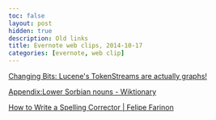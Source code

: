```yaml
---
toc: false
layout: post
hidden: true
description: Old links
title: Evernote web clips, 2014-10-17
categories: [evernote, web clip]
---
```


[Changing Bits: Lucene&apos;s TokenStreams are actually graphs!](http://blog.mikemccandless.com/2012/04/lucenes-tokenstreams-are-actually.html)

[Appendix:Lower Sorbian nouns - Wiktionary](http://en.wiktionary.org/wiki/Appendix:Lower_Sorbian_nouns)

[How to Write a Spelling Corrector | Felipe Farinon](http://scarvenger.wordpress.com/2007/12/11/how-to-write-a-spelling-corrector/)

